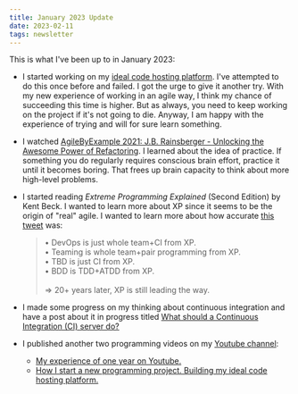 ```yaml
---
title: January 2023 Update
date: 2023-02-11
tags: newsletter
---
```


This is what I've been up to in January 2023:

* I started working on my [ideal code hosting
  platform](https://github.com/rickardlindberg/projects). I've attempted to do
  this once before and failed. I got the urge to give it another try. With my
  new experience of working in an agile way, I think my chance of succeeding
  this time is higher. But as always, you need to keep working on the project
  if it's not going to die. Anyway, I am happy with the experience of trying
  and will for sure learn something.

* I watched [AgileByExample 2021: J.B. Rainsberger - Unlocking the Awesome
  Power of Refactoring](https://youtu.be/yXrY5pT88vA). I learned about the idea
  of practice. If something you do regularly requires conscious brain effort,
  practice it until it becomes boring. That frees up brain capacity to think
  about more high-level problems.

* I started reading *Extreme Programming Explained* (Second Edition) by Kent
  Beck. I wanted to learn more about XP since it seems to be the origin of
  "real" agile. I wanted to learn more about how accurate [this
  tweet](https://twitter.com/christianhujer/status/1614888741126176771) was:

  > • DevOps is just whole team+CI from XP.<br>
  > • Teaming is whole team+pair programming from XP.<br>
  > • TBD is just CI from XP.<br>
  > • BDD is TDD+ATDD from XP.<br>
  ><br>
  > ⇒ 20+ years later, XP is still leading the way.

* I made some progress on my thinking about continuous integration and have a
  post about it in progress titled [What should a Continuous Integration (CI)
  server do?](/writing/what-should-a-ci-server-do/index.html)

* I published another two programming videos on my [Youtube
  channel](https://www.youtube.com/channel/UC4XI09URnsM_YYTSizAMliA):

    * [My experience of one year on Youtube.](https://youtu.be/Hdg0LNga2dQ)
    * [How I start a new programming project. Building my ideal code hosting platform.](https://youtu.be/ZvowW_toPmQ)
